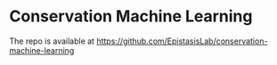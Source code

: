 # Conservation Machine Learning

The repo is available at https://github.com/EpistasisLab/conservation-machine-learning
